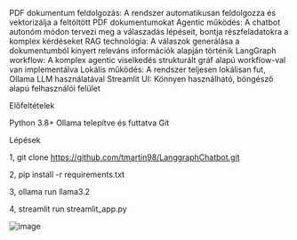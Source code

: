 PDF dokumentum feldolgozás: A rendszer automatikusan feldolgozza és vektorizálja a feltöltött PDF dokumentumokat
Agentic működés: A chatbot autonóm módon tervezi meg a válaszadás lépéseit, bontja részfeladatokra a komplex kérdéseket
RAG technológia: A válaszok generálása a dokumentumból kinyert releváns információk alapján történik
LangGraph workflow: A komplex agentic viselkedés strukturált gráf alapú workflow-val van implementálva
Lokális működés: A rendszer teljesen lokálisan fut, Ollama LLM használatával
Streamlit UI: Könnyen használható, böngésző alapú felhasználói felület

Előfeltételek

Python 3.8+
Ollama telepítve és futtatva
Git

Lépések

1,
  git clone https://github.com/tmartin98/LanggraphChatbot.git

2,
  pip install -r requirements.txt

3,
  ollama run llama3.2

4,
  streamlit run streamlit_app.py

![image](https://github.com/user-attachments/assets/a3af7944-3962-4c29-8bae-c3762e71189f)
